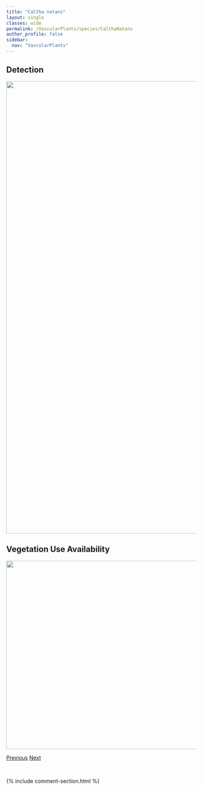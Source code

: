 ```yaml
---
title: "Caltha natans"
layout: single
classes: wide
permalink: /VascularPlants/species/CalthaNatans
author_profile: false
sidebar:
  nav: "VascularPlants"
---
```


<h2>Detection</h2>

<a href="https://drive.google.com/uc?export=view&id=15WsqE36C_tJq78EVL7wN-OXVcfqoOFvR">
<img src="https://drive.google.com/uc?export=view&id=15WsqE36C_tJq78EVL7wN-OXVcfqoOFvR" height = "1200" width = "800">
</a>


<h2>Vegetation Use Availability</h2>

<a href="https://drive.google.com/uc?export=view&id=1uMp28sR7wJ2_jg-FyewnJy239eRA9Ypv">
<img src="https://drive.google.com/uc?export=view&id=1uMp28sR7wJ2_jg-FyewnJy239eRA9Ypv" height = "500" width = "1000">
</a>


<a href="/DevelopmentWebsite/VascularPlants/species/CallitrichePalustris" class="pagination--pager" title="Callitriche palustris">Previous</a> <a href="/DevelopmentWebsite/VascularPlants/species/CalthaPalustris" class="pagination--pager" title="Caltha palustris">Next</a>

<p>&nbsp;</p>

{% include comment-section.html %}
